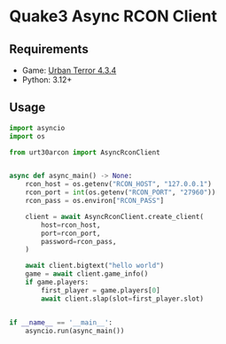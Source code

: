 # Quake3 Async RCON Client


## Requirements

- Game: [Urban Terror 4.3.4](https://www.urbanterror.info/)
- Python: 3.12+

## Usage

```python
import asyncio
import os

from urt30arcon import AsyncRconClient


async def async_main() -> None:
    rcon_host = os.getenv("RCON_HOST", "127.0.0.1")
    rcon_port = int(os.getenv("RCON_PORT", "27960"))
    rcon_pass = os.environ["RCON_PASS"]

    client = await AsyncRconClient.create_client(
        host=rcon_host,
        port=rcon_port,
        password=rcon_pass,
    )

    await client.bigtext("hello world")
    game = await client.game_info()
    if game.players:
        first_player = game.players[0]
        await client.slap(slot=first_player.slot)


if __name__ == '__main__':
    asyncio.run(async_main())
```
